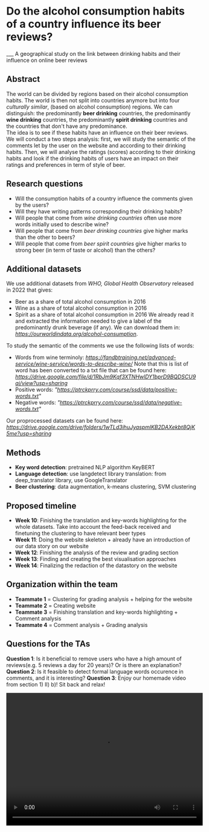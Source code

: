 # Do the alcohol consumption habits of a country influence its beer reviews?

___ A geographical study on the link between drinking habits and their influence on online beer reviews

## Abstract 

The world can be divided by regions based on their alcohol consumption habits. The world is then not split into countries 
anymore but into four *culturally similar*, (based on alcohol consumption) regions. We can distinguish: the predominantly
**beer drinking** countries, the predominantly **wine drinking** countries, the predominantly **spirit drinking** 
countries and the countries that don't have any predominance. \
The idea is to see if these habits have an influence on their beer reviews. We will conduct a two steps analysis: first, 
we will study the semantic of the comments let by the user on the website and according to their drinking habits. 
Then, we will analyse the ratings (scores) according to their drinking habits and look if the drinking habits of users
have an impact on their ratings and preferences in term of style of beer.

## Research questions

* Will the consumption habits of a country influence the comments given by the users?
* Will they have writing patterns corresponding their drinking habits? 
* Will people that come from *wine drinking countries* often use more words initially used to describe wine? 
* Will people that come from *beer drinking countries* give higher marks than the other to beers?
* Will people  that come from *beer spirit countries* give higher marks to strong beer (in term of taste or
alcohol) than the others?

## Additional datasets

We use additional datasets from *WHO, Global Health Observatory* released in 2022 that gives:
*  Beer as a share of total alcohol consumption in 2016
*  Wine as a share of total alcohol consumption in 2016
*  Spirit as a share of total alcohol consumption in 2016
We already read it and extracted the information needed to give a label of the predominantly drunk beverage (if any).
We can download them in: *https://ourworldindata.org/alcohol-consumption*.

To study the semantic of the comments we use the following lists of words:
* Words from wine terminoly: *https://fandbtraining.net/advanced-service/wine-service/words-to-describe-wine/* Note that this is list of word has been converted to a txt file that can be found here:
*https://drive.google.com/file/d/1RbJm9Kqf3XTNHwlDY1bprD9BQDSCU9ai/view?usp=sharing*
* Positive words: *"https://ptrckprry.com/course/ssd/data/positive-words.txt"*
* Negative words: *"https://ptrckprry.com/course/ssd/data/negative-words.txt"*

Our proprocessed datasets can be found here:
*https://drive.google.com/drive/folders/1wTLd3ihuJyaspmlKB2DAXekbt8QjK5me?usp=sharing*

## Methods

- **Key word detection**: pretrained NLP algorithm KeyBERT
- **Language detection**: use langdetect library translation: from deep_translator library, use GoogleTranslator
- **Beer clustering**: data augmentation, k-means clustering, SVM clustering

## Proposed timeline

- **Week 10**: Finishing the translation and key-words highlighting for the whole datasets. Take into account the feed-back received and
finetuning the clustering to have relevant beer types
- **Week 11**: Doing the website skeleton + already have an introduction of our data story on our website
- **Week 12**: Finishing the analysis of the review and grading section
- **Week 13**: Finding and creating the best visualisation approaches
- **Week 14**: Finalizing the redaction of the datastory on the website

## Organization within the team

- **Teammate 1** = Clustering for grading analysis + helping for the website
- **Teammate 2** = Creating website
- **Teammate 3** = Finishing translation and key-words highlighting  + Comment analysis
- **Teammate 4** = Comment analysis + Grading analysis

## Questions for the TAs

**Question 1**: Is it beneficial to remove users who have a high amount of reviews(e.g. 5 reviews a day for 20 years)? Or is there an explanation?
**Question 2**: Is it feasible to detect formal language words occurence in comments, and it is interesting?
**Question 3**: Enjoy our homemade video from section 1) II) b)! Sit back and relax!

<center>
<video width="520" height="350" controls>
  <source src="video_visualisation.mp4" type="video/mp4">
</video>
</center>



